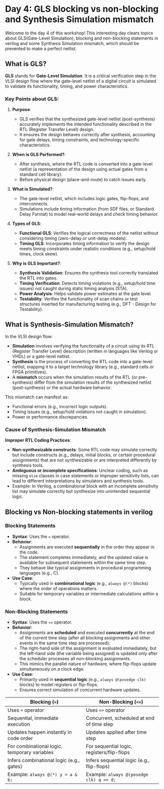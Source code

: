 # Day 4: GLS blocking vs non-blocking and Synthesis Simulation mismatch
Welcome to the day 4 of this workshop! This interesting day clears topics about GLS(Gate-Level Simulation), blocking and non-blocking statements in verilog and some Synthesis Simulation mismatch, which should be prevented to make a perfect netlist.

## What is GLS?
**GLS** stands for **Gate-Level Simulation**. It is a critical verification step in the VLSI design flow where the gate-level netlist of a digital circuit is simulated to validate its functionality, timing, and power characteristics.

### Key Points about GLS:
1. **Purpose**:
   - GLS verifies that the synthesized gate-level netlist (post-synthesis) accurately implements the intended functionality described in the RTL (Register Transfer Level) design.
   - It ensures the design behaves correctly after synthesis, accounting for gate delays, timing constraints, and technology-specific characteristics.

2. **When is GLS Performed?**:
   - After synthesis, where the RTL code is converted into a gate-level netlist (a representation of the design using actual gates from a standard cell library).
   - Before physical design (place-and-route) to catch issues early.

3. **What is Simulated?**:
   - The gate-level netlist, which includes logic gates, flip-flops, and interconnects.
   - Simulations include timing information (from SDF files, or Standard Delay Format) to model real-world delays and check timing behavior.

4. **Types of GLS**:
   - **Functional GLS**: Verifies the logical correctness of the netlist without considering timing (zero-delay or unit-delay models).
   - **Timing GLS**: Incorporates timing information to verify the design meets timing constraints under realistic conditions (e.g., setup/hold times, clock skew).

5. **Why is GLS Important?**:
   - **Synthesis Validation**: Ensures the synthesis tool correctly translated the RTL into gates.
   - **Timing Verification**: Detects timing violations (e.g., setup/hold time issues) not caught during static timing analysis (STA).
   - **Power Analysis**: Helps validate power estimates at the gate level.
   - **Testability**: Verifies the functionality of scan chains or test structures inserted for manufacturing testing (e.g., DFT - Design for Testability).


## What is Synthesis-Simulation Mismatch?

In the VLSI design flow:
- **Simulation** involves verifying the functionality of a circuit using its RTL (Register Transfer Level) description (written in languages like Verilog or VHDL) or a gate-level netlist.
- **Synthesis** is the process of converting the RTL code into a gate-level netlist, mapping it to a target technology library (e.g., standard cells or FPGA primitives).
- A **mismatch** occurs when the simulation results of the RTL (or pre-synthesis) differ from the simulation results of the synthesized netlist (post-synthesis) or the actual hardware behavior.

This mismatch can manifest as:
- Functional errors (e.g., incorrect logic outputs).
- Timing issues (e.g., setup/hold violations not caught in simulation).
- Power or performance discrepancies.

### Cause of Synthesis-Simulation Mismatch
**Improper RTL Coding Practices**:
   - **Non-synthesizable constructs**: Some RTL code may simulate correctly but include constructs (e.g., delays, initial blocks, or certain procedural assignments) that are not synthesizable or are interpreted differently by synthesis tools.
   - **Ambiguous or incomplete specifications**: Unclear coding, such as missing `else` clauses in case statements or improper sensitivity lists, can lead to different interpretations by simulators and synthesis tools.
   - Example: In Verilog, a combinational block with an incomplete sensitivity list may simulate correctly but synthesize into unintended sequential logic.




## Blocking vs Non-blocking statements in verilog 

### **Blocking Statements**
- **Syntax**: Uses the `=` operator.
- **Behavior**: 
  - Assignments are executed **sequentially** in the order they appear in the code.
  - The statement completes immediately, and the updated value is available for subsequent statements within the same time step.
  - They behave like typical assignments in procedural programming languages (e.g., C).
- **Use Case**: 
  - Typically used in **combinational logic** (e.g., `always @(*)` blocks) where the order of operations matters.
  - Suitable for temporary variables or intermediate calculations within a block.

### **Non-Blocking Statements**
- **Syntax**: Uses the `<=` operator.
- **Behavior**: 
  - Assignments are **scheduled** and executed **concurrently** at the end of the current time step (after all blocking assignments and other events in the same time step are processed).
  - The right-hand side of the assignment is evaluated immediately, but the left-hand side (the variable being assigned) is updated only after the scheduler processes all non-blocking assignments.
  - This mimics the parallel nature of hardware, where flip-flops update simultaneously on a clock edge.
- **Use Case**: 
  - Primarily used in **sequential logic** (e.g., `always @(posedge clk)` blocks) to model registers or flip-flops.
  - Ensures correct simulation of concurrent hardware updates.

| **Blocking (`=`)**                                 | **Non-Blocking (`<=`)**                            |
|---------------------------------------------------|---------------------------------------------------|
| Uses `=` operator                                 | Uses `<=` operator                                |
| Sequential, immediate execution                   | Concurrent, scheduled at end of time step         |
| Updates happen instantly in code order            | Updates applied after time step                   |
| For combinational logic, temporary variables       | For sequential logic, registers/flip-flops        |
| Infers combinational logic (e.g., gates)          | Infers sequential logic (e.g., flip-flops)        |
| Example: `always @(*) y = a & b;`                | Example: `always @(posedge clk) q <= d;`         |
















